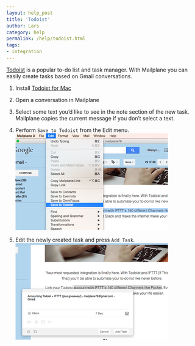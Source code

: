 ```yaml
---
layout: help_post
title: 'Todoist'
author: Lars
category: help
permalink: /help/todoist.html
tags:
- integration
---
```


[Todoist](http://todoist.com) is a popular to-do list and task manager. With Mailplane you can easily create tasks based on Gmail conversations.

1. Install [Todoist for Mac](https://en.todoist.com/mac)

2. Open a conversation in Mailplane

3. Select some text you’d like to see in the note section of the new task. Mailplane copies the current message if you don’t select a text.

4. Perform `Save to Todoist` from the Edit menu.
	![](/assets/help/2014-12-07-todoist/step1.png)

5. Edit the newly created task and press `Add Task`.
	![](/assets/help/2014-12-07-todoist/step2.png)

